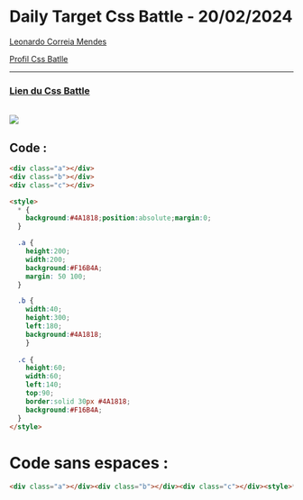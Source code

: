 # Daily Target Css Battle - 20/02/2024

[Leonardo Correia Mendes](https://github.com/leonardo-correiamendes)

[Profil Css Batlle](https://cssbattle.dev/player/PxahljaEJJesW2q41DyRFOpJIt73)

<hr>

### [Lien du Css Battle](https://cssbattle.dev/play/gHCAHcOiOx20zOrqChYr)
<br>

<img src="https://firebasestorage.googleapis.com/v0/b/cssbattleapp.appspot.com/o/user%2Fummd3POvEDfFyeFvVdOMG3OOrwE2%2Ftargets%2Ftarget_3ZOHlmq.png?alt=media">

<br>


## Code : 
```html
<div class="a"></div>
<div class="b"></div>
<div class="c"></div>

<style>
  * {
    background:#4A1818;position:absolute;margin:0;
  }

  .a {
    height:200;
    width:200;
    background:#F16B4A;
    margin: 50 100;
  }

  .b {
    width:40;
    height:300;
    left:180;
    background:#4A1818;
    }
  
  .c {
    height:60;
    width:60;
    left:140;
    top:90;
    border:solid 30px #4A1818;
    background:#F16B4A;
  }
</style>
```

# Code sans espaces : 

```html
<div class="a"></div><div class="b"></div><div class="c"></div><style>*{background:#4A1818;position:absolute;margin:0;}.a{height:200;width:200;background:#F16B4A;margin:50100;}.b{width:40;height:300;left:180;background:#4A1818;}.c{height:60;width:60;left:140;top:90;border:solid 30px #4A1818;background:#F16B4A;}</style>
```
